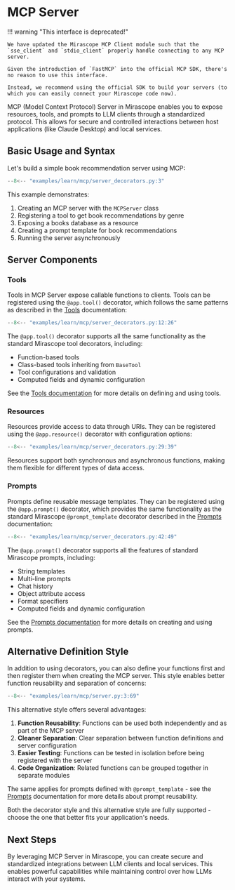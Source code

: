 # MCP Server

!!! warning "This interface is deprecated!"

    We have updated the Mirascope MCP Client module such that the `sse_client` and `stdio_client` properly handle connecting to any MCP server.

    Given the introduction of `FastMCP` into the official MCP SDK, there's no reason to use this interface.

    Instead, we recommend using the official SDK to build your servers (to which you can easily connect your Mirascope code now).

MCP (Model Context Protocol) Server in Mirascope enables you to expose resources, tools, and prompts to LLM clients through a standardized protocol. This allows for secure and controlled interactions between host applications (like Claude Desktop) and local services.

## Basic Usage and Syntax

Let's build a simple book recommendation server using MCP:

```python  hl_lines="7 10 27-32 40"
--8<-- "examples/learn/mcp/server_decorators.py:3"
```

This example demonstrates:

1. Creating an MCP server with the `MCPServer` class
2. Registering a tool to get book recommendations by genre
3. Exposing a books database as a resource
4. Creating a prompt template for book recommendations
5. Running the server asynchronously

## Server Components

### Tools

Tools in MCP Server expose callable functions to clients. Tools can be registered using the `@app.tool()` decorator, which follows the same patterns as described in the [Tools](../tools.md) documentation:

```python
--8<-- "examples/learn/mcp/server_decorators.py:12:26"
```

The `@app.tool()` decorator supports all the same functionality as the standard Mirascope tool decorators, including:

- Function-based tools
- Class-based tools inheriting from `BaseTool`
- Tool configurations and validation
- Computed fields and dynamic configuration

See the [Tools documentation](../tools.md) for more details on defining and using tools.

### Resources

Resources provide access to data through URIs. They can be registered using the `@app.resource()` decorator with configuration options:

```python
--8<-- "examples/learn/mcp/server_decorators.py:29:39"
```

Resources support both synchronous and asynchronous functions, making them flexible for different types of data access.

### Prompts

Prompts define reusable message templates. They can be registered using the `@app.prompt()` decorator, which provides the same functionality as the standard Mirascope `@prompt_template` decorator described in the [Prompts](../prompts.md) documentation:

```python
--8<-- "examples/learn/mcp/server_decorators.py:42:49"
```

The `@app.prompt()` decorator supports all the features of standard Mirascope prompts, including:

- String templates
- Multi-line prompts
- Chat history
- Object attribute access
- Format specifiers
- Computed fields and dynamic configuration

See the [Prompts documentation](../prompts.md) for more details on creating and using prompts.

## Alternative Definition Style

In addition to using decorators, you can also define your functions first and then register them when creating the MCP server. This style enables better function reusability and separation of concerns:

```python hl_lines="46-59"
--8<-- "examples/learn/mcp/server.py:3:69"
```

This alternative style offers several advantages:

1. **Function Reusability**: Functions can be used both independently and as part of the MCP server
2. **Cleaner Separation**: Clear separation between function definitions and server configuration
3. **Easier Testing**: Functions can be tested in isolation before being registered with the server
4. **Code Organization**: Related functions can be grouped together in separate modules

The same applies for prompts defined with `@prompt_template` - see the [Prompts](../prompts.md) documentation for more details about prompt reusability.

Both the decorator style and this alternative style are fully supported - choose the one that better fits your application's needs.

## Next Steps

By leveraging MCP Server in Mirascope, you can create secure and standardized integrations between LLM clients and local services. This enables powerful capabilities while maintaining control over how LLMs interact with your systems.
